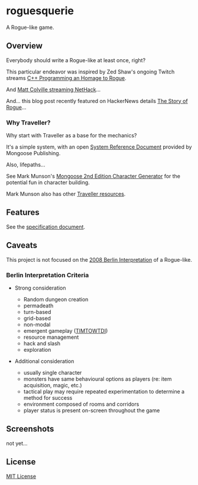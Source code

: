 # roguesquerie

A Rogue-like game.

## Overview

Everybody should write a Rogue-like at least once, right?

This particular endeavor was inspired by Zed Shaw's ongoing Twitch streams [C++ Programming an Homage to Rogue](https://www.twitch.tv/zedashaw).

And [Matt Colville streaming NetHack](https://www.twitch.tv/matthew_colville)...

And... this blog post recently featured on HackerNews details [The Story of Rogue](https://spillhistorie.no/the-story-of-rogue/)...

### Why Traveller?

Why start with Traveller as a base for the mechanics?

It's a simple system, with an open [System Reference Document](https://www.traveller-srd.com/) provided by Mongoose Publishing.

Also, lifepaths...

See Mark Munson's [Mongoose 2nd Edition Character Generator](https://munsondevelopment.com/) for the potential fun in character building.

Mark Munson also has other [Traveller resources](https://www.munsondev.com/chargen/).

## Features

See the [specification document](docs/design/specification.md).

## Caveats

This project is not focused on the [2008 Berlin Interpretation](https://en.wikipedia.org/wiki/Roguelike#Key_features) of a Rogue-like.

### Berlin Interpretation Criteria

- Strong consideration
    - Random dungeon creation
    - permadeath
    - turn-based
    - grid-based
    - non-modal
    - emergent gameplay ([TIMTOWTDI](https://wiki.c2.com/?ThereIsMoreThanOneWayToDoIt))
    - resource management
    - hack and slash
    - exploration

- Additional consideration
    - usually single character
    - monsters have same behavioural options as players (re: item acquisition, magic, etc.)
    - tactical play may require repeated experimentation to determine a method for success
    - environment composed of rooms and corridors
    - player status is present on-screen throughout the game

## Screenshots

not yet...

## License

[MIT License](LICENSE)
